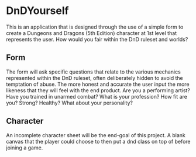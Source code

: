 # DnDYourself 
This is an application that is designed through the use of a simple form to create a Dungeons and Dragons (5th Edition) character at 1st level that represents the user. How would you fair within the DnD ruleset and worlds?

## Form
The form will ask specific questions that relate to the various mechanics represented within the DnD ruleset, often deliberately hidden to avoid the temptation of abuse. The more honest and accurate the user input the more likeness that they will feel with the end product. Are you a performing artist? Have you trained in unarmed combat? What is your profession? How fit are you? Strong? Healthy? What about your personality?

## Character
An incomplete character sheet will be the end-goal of this project. A blank canvas that the player could choose to then put a dnd class on top of before joining a game.
